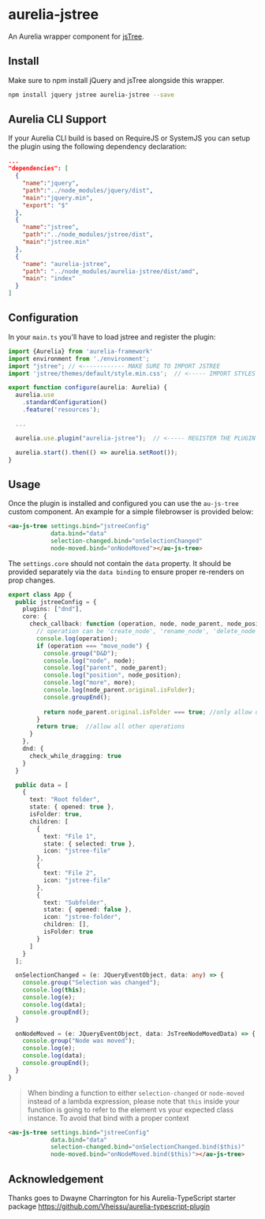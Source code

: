 # aurelia-jstree
An Aurelia wrapper component for [jsTree](https://www.jstree.com/).

## Install
Make sure to npm install jQuery and jsTree alongside this wrapper.

```bash
npm install jquery jstree aurelia-jstree --save
```

## Aurelia CLI Support
If your Aurelia CLI build is based on RequireJS or SystemJS you can setup the plugin using the following dependency declaration:

```json
...
"dependencies": [
  {
    "name":"jquery",
    "path":"../node_modules/jquery/dist",
    "main":"jquery.min",
    "export": "$"
  },
  {
    "name":"jstree",
    "path":"../node_modules/jstree/dist",
    "main":"jstree.min"
  },
  {
    "name": "aurelia-jstree",
    "path": "../node_modules/aurelia-jstree/dist/amd",
    "main": "index"
  }
]
```

## Configuration
In your `main.ts` you'll have to load jstree and register the plugin:

```typescript
import {Aurelia} from 'aurelia-framework'
import environment from './environment';
import "jstree"; // <------------ MAKE SURE TO IMPORT JSTREE
import 'jstree/themes/default/style.min.css';  // <----- IMPORT STYLES OR INCLUDE BY ANY OTHER MEANS (SCSS, direct include ...)

export function configure(aurelia: Aurelia) {
  aurelia.use
    .standardConfiguration()
    .feature('resources');

  ...

  aurelia.use.plugin("aurelia-jstree");  // <----- REGISTER THE PLUGIN

  aurelia.start().then(() => aurelia.setRoot());
}
```


## Usage
Once the plugin is installed and configured you can use the `au-js-tree` custom component.
An example for a simple filebrowser is provided below:

```html
<au-js-tree settings.bind="jstreeConfig"
            data.bind="data"
            selection-changed.bind="onSelectionChanged"
            node-moved.bind="onNodeMoved"></au-js-tree>
```

The `settings.core` should not contain the `data` property. It should be provided
separately via the `data binding` to ensure proper re-renders on prop changes.

```typescript
export class App {
  public jstreeConfig = {
    plugins: ["dnd"],
    core: {
      check_callback: function (operation, node, node_parent, node_position, more) {
        // operation can be 'create_node', 'rename_node', 'delete_node', 'move_node' or 'copy_node'
        console.log(operation);
        if (operation === "move_node") {
          console.group("D&D");
          console.log("node", node);
          console.log("parent", node_parent);
          console.log("position", node_position);
          console.log("more", more);
          console.log(node_parent.original.isFolder);
          console.groupEnd();
          
          return node_parent.original.isFolder === true; //only allow dropping inside folders
        }
        return true;  //allow all other operations
      }
    },
    dnd: {
      check_while_dragging: true
    }
  }

  public data = [
    {
      text: "Root folder",
      state: { opened: true },
      isFolder: true,
      children: [
        {
          text: "File 1",
          state: { selected: true },
          icon: "jstree-file"
        },
        {
          text: "File 2",
          icon: "jstree-file"
        },
        {
          text: "Subfolder",
          state: { opened: false },
          icon: "jstree-folder",
          children: [],
          isFolder: true
        }
      ]
    }
  ];

  onSelectionChanged = (e: JQueryEventObject, data: any) => {
    console.group("Selection was changed");
    console.log(this);
    console.log(e);
    console.log(data);
    console.groupEnd();
  }

  onNodeMoved = (e: JQueryEventObject, data: JsTreeNodeMovedData) => {
    console.group("Node was moved");
    console.log(e);
    console.log(data);
    console.groupEnd();
  }
}
```

> When binding a function to either `selection-changed` or `node-moved` instead of a lambda expression, please note that `this` inside your function is going to refer to the element vs your expected class instance. To avoid that bind with a proper context
```html
<au-js-tree settings.bind="jstreeConfig"
            data.bind="data"
            selection-changed.bind="onSelectionChanged.bind($this)"
            node-moved.bind="onNodeMoved.bind($this)"></au-js-tree>
```

## Acknowledgement
Thanks goes to Dwayne Charrington for his Aurelia-TypeScript starter package https://github.com/Vheissu/aurelia-typescript-plugin
